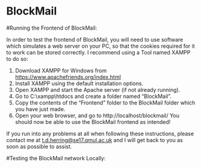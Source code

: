 # BlockMail

#Running the Frontend of BlockMail:

In order to test the frontend of BlockMail, you will need to use software which simulates a web server on your PC, so that the cookies required for it to work can be stored correctly. I recommend using a Tool named XAMPP to do so:
1.	Download XAMPP for Windows from https://www.apachefriends.org/index.html
2.	Install XAMPP using the default installation options.
3.	Open XAMPP and start the Apache server (if not already running).
4.	Go to C:\xampp\htdocs and create a folder named “BlockMail”.
5.	Copy the contents of the “Frontend” folder to the BlockMail folder which you have just made.
6.	Open your web browser, and go to http://localhost/blockmail/
You should now be able to use the BlockMail frontend as intended!

If you run into any problems at all when following these instructions, please contact me at t.d.herring@se17.qmul.ac.uk and I will get back to you as soon as possible to assist.

#Testing the BlockMail network Locally:

